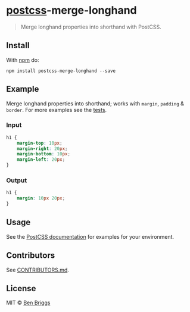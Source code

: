 # [postcss][postcss]-merge-longhand

> Merge longhand properties into shorthand with PostCSS.

## Install

With [npm](https://npmjs.org/package/postcss-merge-longhand) do:

```
npm install postcss-merge-longhand --save
```

## Example

Merge longhand properties into shorthand; works with `margin`, `padding` &
`border`. For more examples see the [tests](src/__tests__/index.js).

### Input

```css
h1 {
    margin-top: 10px;
    margin-right: 20px;
    margin-bottom: 10px;
    margin-left: 20px;
}
```

### Output

```css
h1 {
    margin: 10px 20px;
}
```

## Usage

See the [PostCSS documentation](https://github.com/postcss/postcss#usage) for examples for your environment.

## Contributors

See [CONTRIBUTORS.md](https://github.com/cssnano/cssnano/blob/master/CONTRIBUTORS.md).

## License

MIT © [Ben Briggs](http://beneb.info)

[postcss]: https://github.com/postcss/postcss

